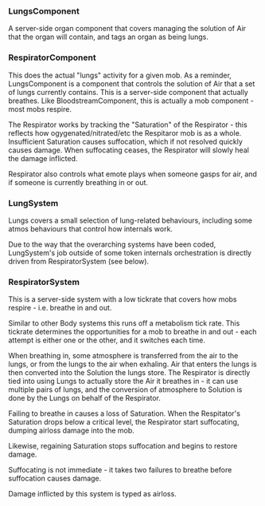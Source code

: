 
### LungsComponent

A server-side organ component that covers managing the solution of Air that the organ will contain, and tags an organ as being lungs.


### RespiratorComponent

This does the actual "lungs" activity for a given mob. As a reminder, LungsComponent is a component that controls the solution of Air that a set of lungs currently contains. This is a server-side component that actually breathes. Like BloodstreamComponent, this is actually a mob component - most mobs respire.

The Respirator works by tracking the "Saturation" of the Respirator - this reflects how ogygenated/nitrated/etc the Respitaror mob is as a whole. Insufficient Saturation causes suffocation, which if not resolved quickly causes damage. When suffocating ceases, the Respirator will slowly heal the damage inflicted. 

Respirator also controls what emote plays when someone gasps for air, and if someone is currently breathing in or out.


### LungSystem 

Lungs covers a small selection of lung-related behaviours, including some atmos behaviours that control how internals work.

Due to the way that the overarching systems have been coded, LungSystem's job outside of some token internals orchestration is directly driven from RespiratorSystem (see below).

### RespiratorSystem

This is a server-side system with a low tickrate that covers how mobs respire - i.e. breathe in and out.

Similar to other Body systems this runs off a metabolism tick rate. This tickrate determines the opportunities for a mob to breathe in and out - each attempt is either one or the other, and it switches each time.

When breathing in, some atmosphere is transferred from the air to the lungs, or from the lungs to the air when exhaling. Air that enters the lungs is then converted into the Solution the lungs store. The Respirator is directly tied into using Lungs to actually store the Air it breathes in - it can use multiple pairs of lungs, and the conversion of atmosphere to Solution is done by the Lungs on behalf of the Respirator.

Failing to breathe in causes a loss of Saturation. When the Respitator's Saturation drops below a critical level, the Respirator start suffocating, dumping airloss damage into the mob.

Likewise, regaining Saturation stops suffocation and begins to restore damage.

Suffocating is not immediate - it takes two failures to breathe before suffocation causes damage. 

Damage inflicted by this system is typed as airloss.

